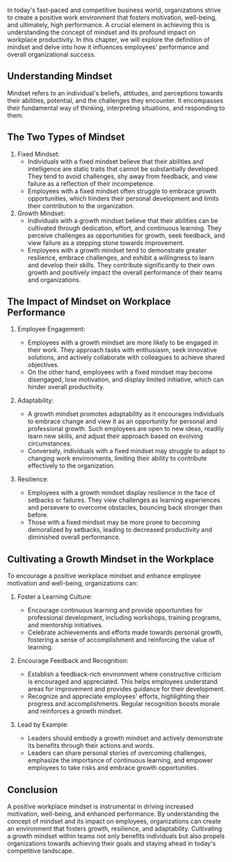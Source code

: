 
In today's fast-paced and competitive business world, organizations strive to create a positive work environment that fosters motivation, well-being, and ultimately, high performance. A crucial element in achieving this is understanding the concept of mindset and its profound impact on workplace productivity. In this chapter, we will explore the definition of mindset and delve into how it influences employees' performance and overall organizational success.

## Understanding Mindset

Mindset refers to an individual's beliefs, attitudes, and perceptions towards their abilities, potential, and the challenges they encounter. It encompasses their fundamental way of thinking, interpreting situations, and responding to them.

## The Two Types of Mindset

1. Fixed Mindset:
    - Individuals with a fixed mindset believe that their abilities and intelligence are static traits that cannot be substantially developed. They tend to avoid challenges, shy away from feedback, and view failure as a reflection of their incompetence.
    - Employees with a fixed mindset often struggle to embrace growth opportunities, which hinders their personal development and limits their contribution to the organization.
2. Growth Mindset:
    - Individuals with a growth mindset believe that their abilities can be cultivated through dedication, effort, and continuous learning. They perceive challenges as opportunities for growth, seek feedback, and view failure as a stepping stone towards improvement.
    - Employees with a growth mindset tend to demonstrate greater resilience, embrace challenges, and exhibit a willingness to learn and develop their skills. They contribute significantly to their own growth and positively impact the overall performance of their teams and organizations.

## The Impact of Mindset on Workplace Performance

1. Employee Engagement:
    - Employees with a growth mindset are more likely to be engaged in their work. They approach tasks with enthusiasm, seek innovative solutions, and actively collaborate with colleagues to achieve shared objectives.
    - On the other hand, employees with a fixed mindset may become disengaged, lose motivation, and display limited initiative, which can hinder overall productivity.
2. Adaptability:
    - A growth mindset promotes adaptability as it encourages individuals to embrace change and view it as an opportunity for personal and professional growth. Such employees are open to new ideas, readily learn new skills, and adjust their approach based on evolving circumstances.
    - Conversely, individuals with a fixed mindset may struggle to adapt to changing work environments, limiting their ability to contribute effectively to the organization.
3. Resilience:
    
    - Employees with a growth mindset display resilience in the face of setbacks or failures. They view challenges as learning experiences and persevere to overcome obstacles, bouncing back stronger than before.
    - Those with a fixed mindset may be more prone to becoming demoralized by setbacks, leading to decreased productivity and diminished overall performance.

## Cultivating a Growth Mindset in the Workplace

To encourage a positive workplace mindset and enhance employee motivation and well-being, organizations can:

1. Foster a Learning Culture:
    - Encourage continuous learning and provide opportunities for professional development, including workshops, training programs, and mentorship initiatives.
    - Celebrate achievements and efforts made towards personal growth, fostering a sense of accomplishment and reinforcing the value of learning.
2. Encourage Feedback and Recognition:
    
    - Establish a feedback-rich environment where constructive criticism is encouraged and appreciated. This helps employees understand areas for improvement and provides guidance for their development.
    - Recognize and appreciate employees' efforts, highlighting their progress and accomplishments. Regular recognition boosts morale and reinforces a growth mindset.
3. Lead by Example:
    - Leaders should embody a growth mindset and actively demonstrate its benefits through their actions and words.
    - Leaders can share personal stories of overcoming challenges, emphasize the importance of continuous learning, and empower employees to take risks and embrace growth opportunities.

## Conclusion

A positive workplace mindset is instrumental in driving increased motivation, well-being, and enhanced performance. By understanding the concept of mindset and its impact on employees, organizations can create an environment that fosters growth, resilience, and adaptability. Cultivating a growth mindset within teams not only benefits individuals but also propels organizations towards achieving their goals and staying ahead in today's competitive landscape.
